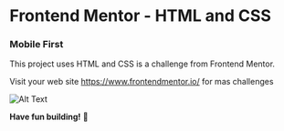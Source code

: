 #  Frontend Mentor - HTML and CSS

### Mobile First
This project uses HTML and CSS is a challenge from Frontend Mentor.

Visit your web site https://www.frontendmentor.io/ for mas challenges

![Alt Text](https://media.giphy.com/media/hdy2X18DxAHNrMmjlm/giphy.gif)


**Have fun building!** 🚀
